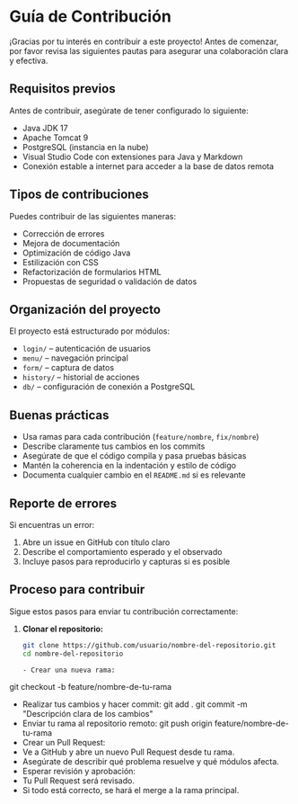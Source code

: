 # Guía de Contribución

¡Gracias por tu interés en contribuir a este proyecto! Antes de comenzar, por favor revisa las siguientes pautas para asegurar una colaboración clara y efectiva.

## Requisitos previos

Antes de contribuir, asegúrate de tener configurado lo siguiente:

- Java JDK 17
- Apache Tomcat 9
- PostgreSQL (instancia en la nube)
- Visual Studio Code con extensiones para Java y Markdown
- Conexión estable a internet para acceder a la base de datos remota

## Tipos de contribuciones

Puedes contribuir de las siguientes maneras:

- Corrección de errores
- Mejora de documentación
- Optimización de código Java
- Estilización con CSS
- Refactorización de formularios HTML
- Propuestas de seguridad o validación de datos

##  Organización del proyecto

El proyecto está estructurado por módulos:

- `login/` – autenticación de usuarios
- `menu/` – navegación principal
- `form/` – captura de datos
- `history/` – historial de acciones
- `db/` – configuración de conexión a PostgreSQL

## Buenas prácticas

- Usa ramas para cada contribución (`feature/nombre`, `fix/nombre`)
- Describe claramente tus cambios en los commits
- Asegúrate de que el código compila y pasa pruebas básicas
- Mantén la coherencia en la indentación y estilo de código
- Documenta cualquier cambio en el `README.md` si es relevante

## Reporte de errores

Si encuentras un error:

1. Abre un issue en GitHub con título claro
2. Describe el comportamiento esperado y el observado
3. Incluye pasos para reproducirlo y capturas si es posible

## Proceso para contribuir

Sigue estos pasos para enviar tu contribución correctamente:

1. **Clonar el repositorio:**

   ```bash
   git clone https://github.com/usuario/nombre-del-repositorio.git
   cd nombre-del-repositorio

   - Crear una nueva rama:
git checkout -b feature/nombre-de-tu-rama
- Realizar tus cambios y hacer commit:
git add .
git commit -m "Descripción clara de los cambios"
- Enviar tu rama al repositorio remoto:
git push origin feature/nombre-de-tu-rama
- Crear un Pull Request:
- Ve a GitHub y abre un nuevo Pull Request desde tu rama.
- Asegúrate de describir qué problema resuelve y qué módulos afecta.
- Esperar revisión y aprobación:
- Tu Pull Request será revisado.
- Si todo está correcto, se hará el merge a la rama principal.


